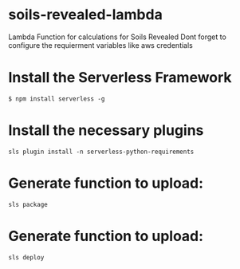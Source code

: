 # soils-revealed-lambda
Lambda Function for calculations for Soils Revealed
Dont forget to configure the requierment variables like aws credentials

# Install the Serverless Framework
`$ npm install serverless -g`

# Install the necessary plugins
`sls plugin install -n serverless-python-requirements`

# Generate function to upload:
`sls package`

# Generate function to upload:
`sls deploy`
